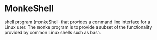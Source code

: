 # MonkeShell
shell program (monkeShell) that provides a command line interface for a Linux user. The monke program is to provide a subset of the functionality provided by common Linux shells such as bash.

